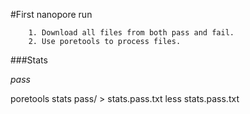 #First nanopore run

        1. Download all files from both pass and fail.
        2. Use poretools to process files.

###Stats

*pass*

poretools stats pass/ > stats.pass.txt 
less stats.pass.txt
